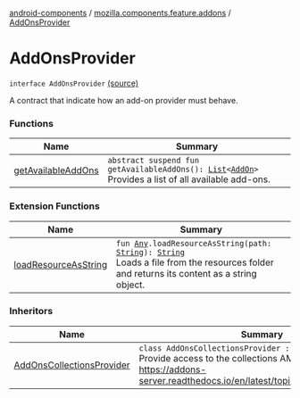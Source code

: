 [android-components](../../index.md) / [mozilla.components.feature.addons](../index.md) / [AddOnsProvider](./index.md)

# AddOnsProvider

`interface AddOnsProvider` [(source)](https://github.com/mozilla-mobile/android-components/blob/master/components/feature/addons/src/main/java/mozilla/components/feature/addons/AddOnsProvider.kt#L10)

A contract that indicate how an add-on provider must behave.

### Functions

| Name | Summary |
|---|---|
| [getAvailableAddOns](get-available-add-ons.md) | `abstract suspend fun getAvailableAddOns(): `[`List`](https://kotlinlang.org/api/latest/jvm/stdlib/kotlin.collections/-list/index.html)`<`[`AddOn`](../-add-on/index.md)`>`<br>Provides a list of all available add-ons. |

### Extension Functions

| Name | Summary |
|---|---|
| [loadResourceAsString](../../mozilla.components.support.test.file/kotlin.-any/load-resource-as-string.md) | `fun `[`Any`](https://kotlinlang.org/api/latest/jvm/stdlib/kotlin/-any/index.html)`.loadResourceAsString(path: `[`String`](https://kotlinlang.org/api/latest/jvm/stdlib/kotlin/-string/index.html)`): `[`String`](https://kotlinlang.org/api/latest/jvm/stdlib/kotlin/-string/index.html)<br>Loads a file from the resources folder and returns its content as a string object. |

### Inheritors

| Name | Summary |
|---|---|
| [AddOnsCollectionsProvider](../../mozilla.components.feature.addons.amo/-add-ons-collections-provider/index.md) | `class AddOnsCollectionsProvider : `[`AddOnsProvider`](./index.md)<br>Provide access to the collections AMO API. https://addons-server.readthedocs.io/en/latest/topics/api/collections.html |
